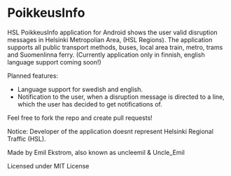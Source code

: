 PoikkeusInfo
============

HSL PoikkeusInfo application for Android shows the user valid disruption messages in Helsinki Metropolian Area, (HSL Regions).
The application supports all public transport methods, buses, local area train, metro, trams and Suomenlinna ferry. (Currently application only in finnish, english language support coming soon!)

Planned features:
- Language support for swedish and english.
- Notification to the user, when a disruption message is directed to a line, which the user has decided to get notifications of.

Feel free to fork the repo and create pull requests!

Notice: Developer of the application doesnt represent Helsinki Regional Traffic (HSL).

Made by Emil Ekstrom, also known as uncleemil & Uncle_Emil

Licensed under MIT License
